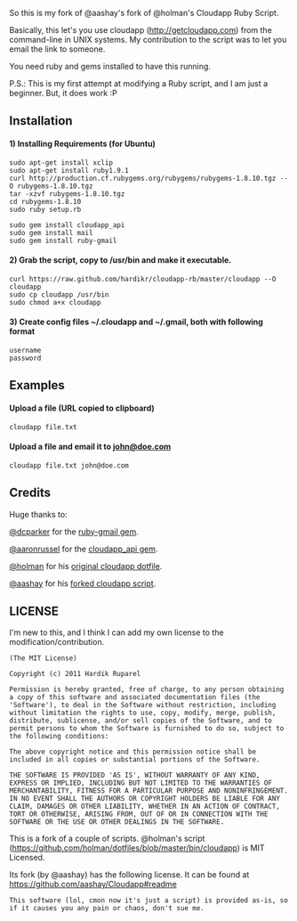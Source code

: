 So this is my fork of @aashay's fork of @holman's Cloudapp Ruby Script.

Basically, this let's you use cloudapp (http://getcloudapp.com) from the command-line in UNIX systems.
My contribution to the script was to let you email the link to someone.

You need ruby and gems installed to have this running.

P.S.: This is my first attempt at modifying a Ruby script, and I am just a beginner. But, it does work :P

## Installation

#### 1) Installing Requirements (for Ubuntu)

    sudo apt-get install xclip
    sudo apt-get install ruby1.9.1
    curl http://production.cf.rubygems.org/rubygems/rubygems-1.8.10.tgz --O rubygems-1.8.10.tgz
    tar -xzvf rubygems-1.8.10.tgz
    cd rubygems-1.8.10
    sudo ruby setup.rb
    
    sudo gem install cloudapp_api
    sudo gem install mail
    sudo gem install ruby-gmail
    
#### 2) Grab the script, copy to /usr/bin and make it executable.

    curl https://raw.github.com/hardikr/cloudapp-rb/master/cloudapp --O cloudapp
    sudo cp cloudapp /usr/bin
    sudo chmod a+x cloudapp

#### 3) Create config files ~/.cloudapp and ~/.gmail, both with following format
    username
    password

## Examples

#### Upload a file (URL copied to clipboard)
    cloudapp file.txt
    
#### Upload a file and email it to john@doe.com
    cloudapp file.txt john@doe.com

## Credits

Huge thanks to:

[@dcparker](https://github.com/dcparker) for the [ruby-gmail gem](https://github.com/dcparker/ruby-gmail).

[@aaronrussel](https://github.com/aaronrussel) for the [cloudapp\_api gem](https://github.com/aaronrussell/cloudapp\_api).

[@holman](https://github.com/holman) for his [original cloudapp dotfile](https://github.com/holman/dotfiles/blob/master/bin/cloudapp).

[@aashay](https://github.com/aashay) for his [forked cloudapp script](https://github.com/aashay/CloudApp).


## LICENSE

I'm new to this, and I think I can add my own license to the modification/contribution.

    (The MIT License)
    
    Copyright (c) 2011 Hardik Ruparel
    
    Permission is hereby granted, free of charge, to any person obtaining
    a copy of this software and associated documentation files (the
    'Software'), to deal in the Software without restriction, including
    without limitation the rights to use, copy, modify, merge, publish,
    distribute, sublicense, and/or sell copies of the Software, and to
    permit persons to whom the Software is furnished to do so, subject to
    the following conditions:
    
    The above copyright notice and this permission notice shall be
    included in all copies or substantial portions of the Software.
    
    THE SOFTWARE IS PROVIDED 'AS IS', WITHOUT WARRANTY OF ANY KIND,
    EXPRESS OR IMPLIED, INCLUDING BUT NOT LIMITED TO THE WARRANTIES OF
    MERCHANTABILITY, FITNESS FOR A PARTICULAR PURPOSE AND NONINFRINGEMENT.
    IN NO EVENT SHALL THE AUTHORS OR COPYRIGHT HOLDERS BE LIABLE FOR ANY
    CLAIM, DAMAGES OR OTHER LIABILITY, WHETHER IN AN ACTION OF CONTRACT,
    TORT OR OTHERWISE, ARISING FROM, OUT OF OR IN CONNECTION WITH THE
    SOFTWARE OR THE USE OR OTHER DEALINGS IN THE SOFTWARE.

This is a fork of a couple of scripts. @holman's script (https://github.com/holman/dotfiles/blob/master/bin/cloudapp) is MIT Licensed.

Its fork (by @aashay) has the following license. It can be found at https://github.com/aashay/Cloudapp#readme

    This software (lol, cmon now it's just a script) is provided as-is, so if it causes you any pain or chaos, don't sue me.  
